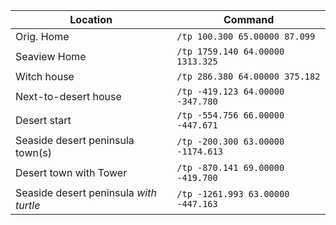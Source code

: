 Location | Command
--- | ---
Orig. Home | `/tp 100.300 65.00000 87.099`
Seaview Home | `/tp 1759.140 64.00000 1313.325`
Witch house | `/tp 286.380 64.00000 375.182`
Next-to-desert house | `/tp -419.123 64.00000 -347.780`
Desert start | `/tp -554.756 66.00000 -447.671`
Seaside desert peninsula town(s) | `/tp -200.300 63.00000 -1174.613`
Desert town with Tower | `/tp -870.141 69.00000 -419.700`
Seaside desert peninsula *with turtle* | `/tp -1261.993 63.00000 -447.163`
